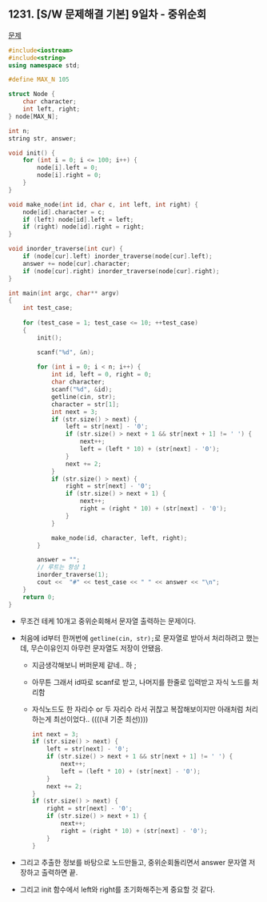 ## 1231. [S/W 문제해결 기본] 9일차 - 중위순회

[문제](https://swexpertacademy.com/main/code/problem/problemDetail.do?contestProbId=AV140YnqAIECFAYD)



```c++
#include<iostream>
#include<string>
using namespace std;

#define MAX_N 105

struct Node {
	char character;
	int left, right;
} node[MAX_N];

int n;
string str, answer;

void init() {
	for (int i = 0; i <= 100; i++) {
		node[i].left = 0;
		node[i].right = 0;
	}
}

void make_node(int id, char c, int left, int right) {
	node[id].character = c;
	if (left) node[id].left = left;
	if (right) node[id].right = right;
}

void inorder_traverse(int cur) {
	if (node[cur].left) inorder_traverse(node[cur].left);
	answer += node[cur].character;
	if (node[cur].right) inorder_traverse(node[cur].right);
}

int main(int argc, char** argv)
{
	int test_case;
	
	for (test_case = 1; test_case <= 10; ++test_case)
	{
		init();

		scanf("%d", &n);
		
		for (int i = 0; i < n; i++) {
			int id, left = 0, right = 0;
			char character;
			scanf("%d", &id);
			getline(cin, str);
			character = str[1];
			int next = 3;
			if (str.size() > next) {
				left = str[next] - '0';
				if (str.size() > next + 1 && str[next + 1] != ' ') {
					next++;
					left = (left * 10) + (str[next] - '0');
				}
				next += 2;
			}
			if (str.size() > next) {
				right = str[next] - '0';
				if (str.size() > next + 1) {
					next++;
					right = (right * 10) + (str[next] - '0');
				}
			}

			make_node(id, character, left, right);
		}

		answer = "";
		// 루트는 항상 1
		inorder_traverse(1);
		cout <<  "#" << test_case << " " << answer << "\n";
	}
	return 0;
}
```

- 무조건 테케 10개고 중위순회해서 문자열 출력하는 문제이다.

- 처음에 id부터 한꺼번에 `getline(cin, str);`로 문자열로 받아서 처리하려고 했는데, 무슨이유인지 아무런 문자열도 저장이 안됐음. 

  - 지금생각해보니 버퍼문제 같네.. 하 ;

  - 아무튼 그래서 id따로 scanf로 받고, 나머지를 한줄로 입력받고 자식 노드를 처리함

  - 자식노드도 한 자리수 or 두 자리수 라서 귀찮고 복잡해보이지만 아래처럼 처리하는게 최선이었다.. ((((내 기준 최선))))

    ```c++
    int next = 3;
    if (str.size() > next) {
        left = str[next] - '0';
        if (str.size() > next + 1 && str[next + 1] != ' ') {
            next++;
            left = (left * 10) + (str[next] - '0');
        }
        next += 2;
    }
    if (str.size() > next) {
        right = str[next] - '0';
        if (str.size() > next + 1) {
            next++;
            right = (right * 10) + (str[next] - '0');
        }
    }
    ```

- 그리고 추출한 정보를 바탕으로 노드만들고, 중위순회돌리면서 answer 문자열 저장하고 출력하면 끝.

- 그리고 init 함수에서 left와 right를 초기화해주는게 중요할 것 같다.